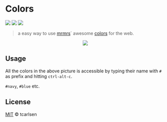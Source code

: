 # Colors

![](https://img.shields.io/apm/v/colors.svg)
![](https://img.shields.io/apm/dm/colors.svg)
![](https://img.shields.io/apm/l/colors.svg)

> a easy way to use [mrmrs](https://github.com/mrmrs)´ awesome [colors](https://github.com/mrmrs/colors) for the web.

<div align="center"><img src="https://cloud.githubusercontent.com/assets/145288/7617818/085e8ada-f9ae-11e4-9971-164333fd22de.png"></div>

## Usage

All the colors in the above picture is accessible by typing their name with `#` as prefix and hitting `ctrl-alt-c`.

`#navy`, `#blue` etc.

## License

[MIT](http://opensource.org/licenses/MIT) © tcarlsen
